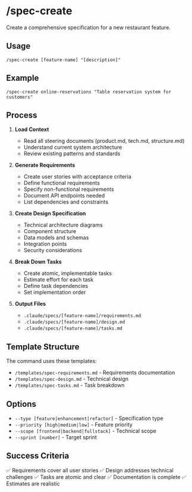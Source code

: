 # /spec-create

Create a comprehensive specification for a new restaurant feature.

## Usage
```
/spec-create [feature-name] "[description]"
```

## Example
```
/spec-create online-reservations "Table reservation system for customers"
```

## Process

1. **Load Context**
   - Read all steering documents (product.md, tech.md, structure.md)
   - Understand current system architecture
   - Review existing patterns and standards

2. **Generate Requirements**
   - Create user stories with acceptance criteria
   - Define functional requirements
   - Specify non-functional requirements
   - Document API endpoints needed
   - List dependencies and constraints

3. **Create Design Specification**
   - Technical architecture diagrams
   - Component structure
   - Data models and schemas
   - Integration points
   - Security considerations

4. **Break Down Tasks**
   - Create atomic, implementable tasks
   - Estimate effort for each task
   - Define task dependencies
   - Set implementation order

5. **Output Files**
   - `.claude/specs/[feature-name]/requirements.md`
   - `.claude/specs/[feature-name]/design.md`
   - `.claude/specs/[feature-name]/tasks.md`

## Template Structure

The command uses these templates:
- `/templates/spec-requirements.md` - Requirements documentation
- `/templates/spec-design.md` - Technical design
- `/templates/spec-tasks.md` - Task breakdown

## Options

- `--type [feature|enhancement|refactor]` - Specification type
- `--priority [high|medium|low]` - Feature priority
- `--scope [frontend|backend|fullstack]` - Technical scope
- `--sprint [number]` - Target sprint

## Success Criteria

✅ Requirements cover all user stories
✅ Design addresses technical challenges
✅ Tasks are atomic and clear
✅ Documentation is complete
✅ Estimates are realistic